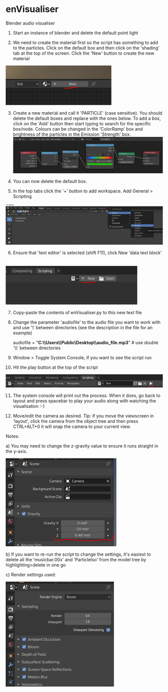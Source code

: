 # enVisualiser
Blender audio visualiser

1. Start an instance of blender and delete the default point light

2. We need to create the material first so the script has something to add to the particles. Click on the default box and then click on the 'shading' tab at the top of the screen. Click the 'New' button to create the new material

![Add new material](https://github.com/enber-music/enVisualiser/blob/master/instruction_images/new_material.PNG)

3. Create a new material and call it 'PARTICLE' (case sensitive). You should delete the default boxes and replace with the ones below. To add a box, click on the 'Add' button then start typing to search for the specific box/node. Colours can be changed in the 'ColorRamp' box and brightness of the particles in the Emission 'Strength' box.
![Add new material](https://github.com/enber-music/enVisualiser/blob/master/instruction_images/PARTICLE_material.PNG)

4. You can now delete the default box.

5. In the top tabs click the '+' button to add workspace. Add General > Scripting

![Add scripting tab](https://github.com/enber-music/enVisualiser/blob/master/instruction_images/add_scripting.png)

6. Ensure that 'text editor' is selected (shift F11), click New 'data text block'

![Add new text](https://github.com/enber-music/enVisualiser/blob/master/instruction_images/new_text.PNG)

7. Copy-paste the contents of enVisualiser.py to this new text file

8. Change the parameter 'audiofile' to the audio file you want to work with and use '\\' between directories (see the description in the file for an example)

    audiofile = "**C:\\\Users\\\Public\\Desktop\\\audio_file.mp3**" # use double '\\\\' between directories


9. Window > Toggle System Console, if you want to see the script run

10. Hit the play button at the top of the script

![Run script](https://github.com/enber-music/enVisualiser/blob/master/instruction_images/run_script.PNG)

11. The system console will print out the process. When it does, go back to layout and press spacebar to play your audio along with watching the visualisation :-)

12. Move/edit the camera as desired. Tip: if you move the viewscreen in 'layout', click the camera from the object tree and then press CTRL+ALT+0 it will snap the camera to your current view.

Notes:

a) You may need to change the z-gravity value to ensure it runs straight in the y-axis.

![Z gravity](https://github.com/enber-music/enVisualiser/blob/master/instruction_images/gravity.PNG)

b) If you want to re-run the script to change the settings, it's easiest to delete all the 'musicbar.00x' and 'ParticleIso' from the model tree by highlighting>delete in one go

c) Render settings used:

![Render settings](https://github.com/enber-music/enVisualiser/blob/master/instruction_images/render_settings.PNG)

